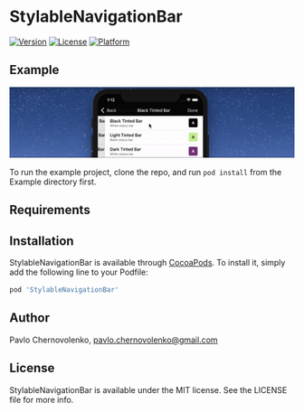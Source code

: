 # StylableNavigationBar
[![Version](https://img.shields.io/cocoapods/v/StylableNavigationBar.svg?style=flat)](https://cocoapods.org/pods/StylableNavigationBar)
[![License](https://img.shields.io/cocoapods/l/StylableNavigationBar.svg?style=flat)](https://cocoapods.org/pods/StylableNavigationBar)
[![Platform](https://img.shields.io/cocoapods/p/StylableNavigationBar.svg?style=flat)](https://cocoapods.org/pods/StylableNavigationBar)

## Example
![StylableNavigationBar Demo](demo/demo.gif)

To run the example project, clone the repo, and run `pod install` from the Example directory first.

## Requirements

## Installation

StylableNavigationBar is available through [CocoaPods](https://cocoapods.org). To install
it, simply add the following line to your Podfile:

```ruby
pod 'StylableNavigationBar'
```

## Author

Pavlo Chernovolenko, pavlo.chernovolenko@gmail.com

## License

StylableNavigationBar is available under the MIT license. See the LICENSE file for more info.

